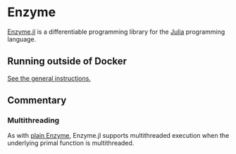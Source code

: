 # Enzyme

[Enzyme.jl][] is a differentiable programming library for the [Julia][]
programming language.

## Running outside of Docker

[See the general instructions.](/julia/#running-outside-of-docker)

## Commentary

### Multithreading

As with [plain Enzyme](/tools/enzyme/README.md), Enzyme.jl supports
multithreaded execution when the underlying primal function is multithreaded.

[julia]: https://julialang.org/
[Enzyme.jl]: https://enzyme.mit.edu/
